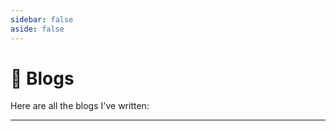 ```yaml
---
sidebar: false
aside: false
---
```


# 📝 Blogs

Here are all the blogs I've written:

---

<BlogList />
